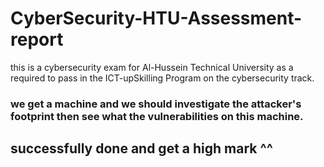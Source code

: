 # CyberSecurity-HTU-Assessment-report
this is a cybersecurity exam for Al-Hussein Technical University as a required to pass in the ICT-upSkilling Program
on the cybersecurity track.
### we get a machine and we should investigate the attacker's footprint then see what the vulnerabilities on this machine.
## successfully done and get a high mark ^^
